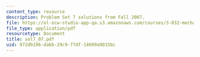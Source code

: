 ```yaml
---
content_type: resource
description: Problem Set 7 solutions from Fall 2007.
file: https://ol-ocw-studio-app-qa.s3.amazonaws.com/courses/3-032-mechanical-behavior-of-materials-fall-2007/972db196dabb29c977df14699a9015bc_sol7_07.pdf
file_type: application/pdf
resourcetype: Document
title: sol7_07.pdf
uid: 972db196-dabb-29c9-77df-14699a9015bc
---
```

